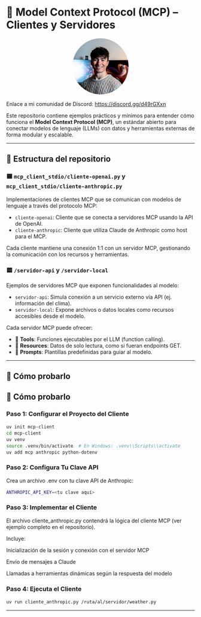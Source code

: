

# 🧠 Model Context Protocol (MCP) – Clientes y Servidores

<div align="center">
  <img src="./thumbnail/profile.jpg" alt="Profile" width="150" style="border-radius: 50%;">
</div>

Enlace a mi comunidad de Discord:
https://discord.gg/d49rGXxn

Este repositorio contiene ejemplos prácticos y mínimos para entender cómo funciona el **Model Context Protocol (MCP)**, un estándar abierto para conectar modelos de lenguaje (LLMs) con datos y herramientas externas de forma modular y escalable.

---

## 📂 Estructura del repositorio

### 🟦 `mcp_client_stdio/cliente-openai.py` y `mcp_client_stdio/cliente-anthropic.py`

Implementaciones de clientes MCP que se comunican con modelos de lenguaje a través del protocolo MCP:

- `cliente-openai`: Cliente que se conecta a servidores MCP usando la API de OpenAI.
- `cliente-anthropic`: Cliente que utiliza Claude de Anthropic como host para el MCP.

Cada cliente mantiene una conexión 1:1 con un servidor MCP, gestionando la comunicación con los recursos y herramientas.

### 🟨 `/servidor-api` y `/servidor-local`

Ejemplos de servidores MCP que exponen funcionalidades al modelo:

- `servidor-api`: Simula conexión a un servicio externo vía API (ej. información del clima).
- `servidor-local`: Expone archivos o datos locales como recursos accesibles desde el modelo.

Cada servidor MCP puede ofrecer:

- 🔧 **Tools**: Funciones ejecutables por el LLM (function calling).
- 📄 **Resources**: Datos de solo lectura, como si fueran endpoints GET.
- 💬 **Prompts**: Plantillas predefinidas para guiar al modelo.

---

## 🚀 Cómo probarlo

## 🚀 Cómo probarlo

### Paso 1: Configurar el Proyecto del Cliente
```bash
uv init mcp-client
cd mcp-client
uv venv
source .venv/bin/activate  # En Windows: .venv\\Scripts\\activate
uv add mcp anthropic python-dotenv

```

### Paso 2: Configura Tu Clave API
Crea un archivo .env con tu clave API de Anthropic:
```bash
ANTHROPIC_API_KEY=<tu clave aquí>
```
### Paso 3: Implementar el Cliente
El archivo cliente_anthropic.py contendrá la lógica del cliente MCP (ver ejemplo completo en el repositorio).

Incluye:

Inicialización de la sesión y conexión con el servidor MCP

Envío de mensajes a Claude

Llamadas a herramientas dinámicas según la respuesta del modelo

### Paso 4: Ejecuta el Cliente
```bash
uv run cliente_anthropic.py /ruta/al/servidor/weather.py
```
---